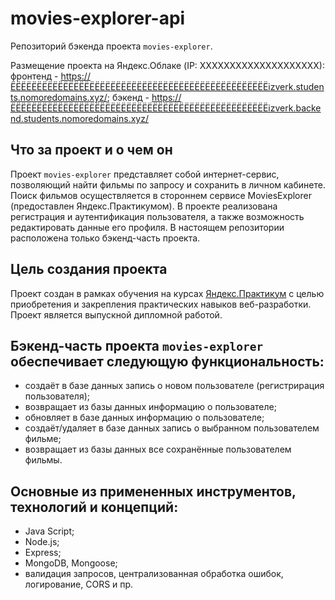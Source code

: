 # movies-explorer-api

Репозиторий бэкенда проекта `movies-explorer`.

Размещение проекта на Яндекс.Облаке (IP: ХХХХХХХХХХХХХХХХХХХХ): фронтенд -
https://ЁЁЁЁЁЁЁЁЁЁЁЁЁЁЁЁЁЁЁЁЁЁЁЁЁЁЁЁЁЁЁЁЁЁЁЁЁЁЁЁЁЁЁЁЁЁЁЁЁizverk.students.nomoredomains.xyz/;
бэкенд -
https://ЁЁЁЁЁЁЁЁЁЁЁЁЁЁЁЁЁЁЁЁЁЁЁЁЁЁЁЁЁЁЁЁЁЁЁЁЁЁЁЁЁЁЁЁЁЁЁЁЁizverk.backend.students.nomoredomains.xyz/

## Что за проект и о чем он

Проект `movies-explorer` представляет собой интернет-сервис, позволяющий найти
фильмы по запросу и сохранить в личном кабинете. Поиск фильмов осуществляется в
стороннем сервисе MoviesExplorer (предоставлен Яндекс.Практикумом). В проекте
реализована регистрация и аутентификация пользователя, а также возможность
редактировать данные его профиля. В настоящем репозитории расположена только
бэкенд-часть проекта.

## Цель создания проекта

Проект создан в рамках обучения на курсах
[Яндекс.Практикум](https://practicum.yandex.ru/) с целью приобретения и
закрепления практических навыков веб-разработки. Проект является выпускной
дипломной работой.

## Бэкенд-часть проекта `movies-explorer` обеспечивает следующую функциональность:

- cоздаёт в базе данных запись о новом пользователе (регистрирация
  пользователя);
- возвращает из базы данных информацию о пользователе;
- обновляет в базе данных информацию о пользователе;
- создаёт/удаляет в базе данных запись о выбранном пользователем фильме;
- возвращает из базы данных все сохранённые пользователем фильмы.

## Основные из примененных инструментов, технологий и концепций:

- Java Script;
- Node.js;
- Express;
- MongoDB, Mongoose;
- валидация запросов, централизованная обработка ошибок, логирование, CORS и пр.
